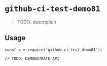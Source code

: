 
# `github-ci-test-demo81`

> TODO: description

## Usage

```
const a = require('github-ci-test-demo81');

// TODO: DEMONSTRATE API
```

